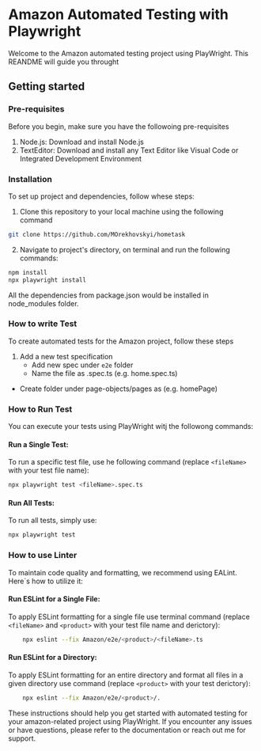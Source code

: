# Amazon Automated Testing with Playwright

Welcome to the Amazon automated testing project using PlayWright. This REANDME will
guide you throught

## Getting started

### Pre-requisites

Before you begin, make sure you have the followoing pre-requisites

1. Node.js: Download and install Node.js 
2. TextEditor: Download and install any Text Editor like Visual Code or Integrated Development Environment

### Installation

To set up project and dependencies, follow whese steps:

1. Clone  this repository to your local machine using the following command
```bash
git clone https://github.com/MOrekhovskyi/hometask
```
2. Navigate to project's directory, on terminal and run the following commands:

```bash
npm install
npx playwright install
```

All the dependencies from package.json would be installed in node_modules folder.

### How to write Test

To create automated tests for the Amazon project, follow these steps

1. Add a new test specification
    * Add new spec under `e2e` folder
    * Name the file as <testname>.spec.ts (e.g. home.spec.ts)
* Create folder under page-objects/pages as <name-page> (e.g. homePage)

### How to Run Test

You can execute your tests using PlayWright witj the followong commands:

####  Run a Single Test:

To run a specific test file, use he following command (replace `<fileName>` with your test file name):
```bash
npx playwright test <fileName>.spec.ts 
```

#### Run All Tests: 

To run all tests, simply use:

```bash
npx playwright test 
```

### How to use Linter

To maintain code quality and formatting, we recommend using EALint. Here`s how to utilize it:

#### Run ESLint for a Single File:

To apply ESLint formatting for a single file use terminal command
(replace `<fileName>` and `<product>` with your test file name and derictory):

```bash
    npx eslint --fix Amazon/e2e/<product>/<fileName>.ts
```

#### Run ESLint for a Directory:

To apply ESLint formatting for an entire directory and format all files in a given directory use command
(replace `<product>` with your test derictory):

```bash
    npx eslint --fix Amazon/e2e/<product>/.
```

These instructions should help you get started with automated testing for your amazon-related project using PlayWright. 
If you encounter any issues or have questions, please refer to the documentation or reach out me for support.